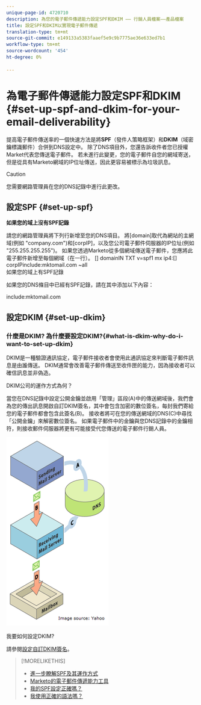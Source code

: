 ```yaml
---
unique-page-id: 4720710
description: 為您的電子郵件傳遞能力設定SPF和DKIM —— 行銷人員檔案——產品檔案
title: 設定SPF和DKIM以實現電子郵件傳遞
translation-type: tm+mt
source-git-commit: e149133a5383faaef5e9c9b7775ae36e633ed7b1
workflow-type: tm+mt
source-wordcount: '454'
ht-degree: 0%

---
```



# 為電子郵件傳遞能力設定SPF和DKIM {#set-up-spf-and-dkim-for-your-email-deliverability}

提高電子郵件傳送率的一個快速方法是將&#x200B;**SPF**（發件人策略框架）和&#x200B;**DKIM**（域密鑰標識郵件）合併到DNS設定中。 除了DNS項目外，您還告訴收件者您已授權Market代表您傳送電子郵件。 若未進行此變更，您的電子郵件自您的網域寄送，但是從具有Marketo網域的IP位址傳送，因此更容易被標示為垃圾訊息。

>[!CAUTION]
>
>您需要網路管理員在您的DNS記錄中進行此更改。

## 設定SPF {#set-up-spf}

**如果您的域上沒有SPF記錄**

請您的網路管理員將下列行新增至您的DNS項目。 將[domain]取代為網站的主網域(例如 &quot;company.com&quot;)和[corpIP]，以及您公司電子郵件伺服器的IP位址(例如 &quot;255.255.255.255&quot;)。 如果您透過Marketo從多個網域傳送電子郵件，您應將此電子郵件新增至每個網域（在一行）。
[] domainIN TXT v=spf1 mx ip4:[] corpIPinclude:mktomail.com ~all\
如果您的域上有SPF記錄

如果您的DNS條目中已經有SPF記錄，請在其中添加以下內容：

include:mktomail.com

## 設定DKIM {#set-up-dkim}

### 什麼是DKIM? 為什麼要設定DKIM?{#what-is-dkim-why-do-i-want-to-set-up-dkim}

DKIM是一種驗證通訊協定，電子郵件接收者會使用此通訊協定來判斷電子郵件訊息是由誰傳送。 DKIM通常會改善電子郵件傳送至收件匣的能力，因為接收者可以確信訊息並非偽造。

DKIM公司的運作方式為何？

當您在DNS記錄中設定公開金鑰並啟用「管理」區段(A)中的傳送網域後，我們會為您的傳出訊息開啟自訂DKIM簽名，其中會包含加密的數位簽名，每封我們寄給您的電子郵件都會包含此簽名(B)。 接收者將可在您的傳送網域的DNS(C)中尋找「公開金鑰」來解密數位簽名。 如果電子郵件中的金鑰與您DNS記錄中的金鑰相符，則接收郵件伺服器將更有可能接受代您傳送的電子郵件行銷人員。

![](assets/image2015-1-12-13-3a56-3a55.png)

我要如何設定DKIM?

請參閱[設定自訂DKIM簽名](set-up-a-custom-dkim-signature.md)。

>[!MORELIKETHIS]
>
>* [進一步瞭解SPF及其運作方式](http://www.open-spf.org/Introduction/)
>* [Marketo的電子郵件傳遞能力工具](https://www.marketo.com/software/email-marketing/email-deliverability/)
>* [我的SPF設定正確嗎？](http://www.kitterman.com/spf/validate.html)
>* [我使用正確的語法嗎？](http://www.open-spf.org/SPF_Record_Syntax/)

>



